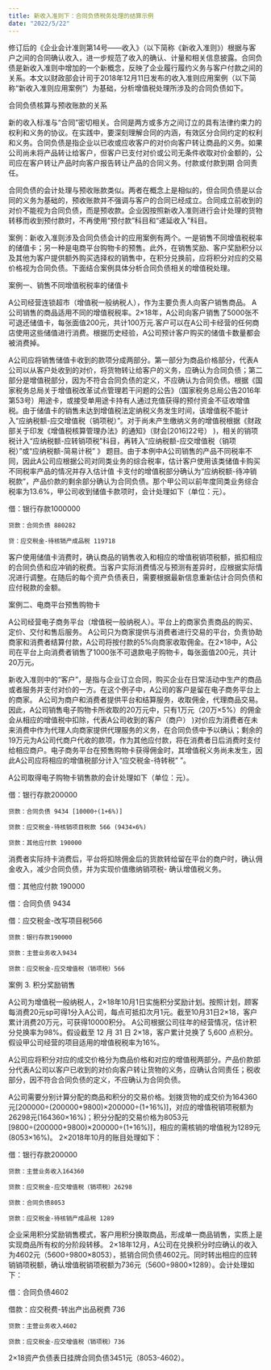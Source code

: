 ```yaml
---
title: 新收入准则下：合同负债税务处理的结算示例
date: "2022/5/22"
---
```

修订后的《企业会计准则第14号——收入》（以下简称《新收入准则》）根据与客户之间的合同确认收入，进一步规范了收入的确认、计量和相关信息披露。合同负债是新收入准则中增加的一个新概念，反映了企业履行履约义务与客户付款之间的关系。本文以财政部会计司于2018年12月11日发布的收入准则应用案例（以下简称“新收入准则应用案例”）为基础，分析增值税处理所涉及的合同负债如下。
<!-- more -->
合同负债核算与预收账款的关系

新的收入标准与“合同”密切相关。合同是两方或多方之间订立的具有法律约束力的权利和义务的协议。在实践中，要深刻理解合同的内涵，有效区分合同约定的权利和义务。合同负债是指企业以已收或应收客户的对价向客户转让商品的义务。如果公司尚未将产品转让给客户，但客户已支付对价或公司无条件收取对价金额的，公司应在客户转让产品时向客户报告转让产品的合同义务。付款或付款到期 合同责任。

合同负债的会计处理与预收账款类似。两者在概念上是相似的，但合同负债是以合同的义务为基础的，预收账款并不强调与客户的合同已经成立。合同成立前收到的对价不能视为合同负债，而是预收款。企业因按照新收入准则进行会计处理的货物转移而收到预付款时，不再使用“预付款”科目和“递延收入”科目。

案例：新收入准则涉及合同负债会计的应用案例有两个。一是销售不同增值税税率的储值卡；另一种是电商平台购物卡的预售。此外，在销售奖励、客户奖励积分以及其他为客户提供额外购买选择权的销售中，在积分兑换前，应将积分对应的交易价格视为合同负债。下面结合案例具体分析合同负债相关的增值税处理。

案例一、销售不同增值税税率的储值卡

A公司经营连锁超市（增值税一般纳税人），作为主要负责人向客户销售商品。 A公司销售的商品适用不同的增值税税率。2×18年，A公司向客户销售了5000张不可退还储值卡，每张面值200元，共计100万元.客户可以在A公司卡经营的任何商店使用这些储值进行消费。根据历史经验，A公司预计客户购买的储值卡数量都会被消费掉。

A公司应将销售储值卡收到的款项分成两部分。第一部分为商品价格部分，代表A公司以从客户处收到的对价，将货物转让给客户的义务，应确认为合同负债；第二部分是增值税部分，因为不符合合同负债的定义，不应确认为合同负债。根据《国家税务总局关于增值税改革试点管理若干问题的公告》（国家税务总局公告2016年第53号）用途卡，或接受单用途卡持有人通过充值获得的预付资金不征收增值税。由于储值卡的销售未达到增值税法定纳税义务发生时间，该增值税不能计入“应纳税额-应交增值税（销项税）”。对于尚未产生缴纳义务的增值税根据《财政部关于印发《增值税核算管理办法》的通知》（财会[2016]22号） )，相关的销项税计入“应纳税额-应转销项税”科目，再转入“应纳税额-应交增值税（销项税）”或“应纳税额-简易计税” 》 题目。由于本例中A公司销售的产品不同税率不同，因此A公司应根据公司对同类业务的综合税率，估计客户使用该类储值卡购买不同税率产品的情况并存入估计值 卡支付的增值税部分确认为“应纳税额-待冲销税款”，产品价款的剩余部分确认为合同负债。那个甲公司以前年度同类业务综合税率为13.6%，甲公司收到储值卡款项时，会计处理如下（单位：元）。

借：银行存款1000000

    贷款：合同负债 880282

    贷：应交税金-待核销产成品税 119718

客户使用储值卡消费时，确认商品的销售收入和相应的增值税销项税额，抵扣相应的合同负债和应冲销的税费。当客户实际消费情况与预测有差异时，应根据实际情况进行调整。在随后的每个资产负债表日，需要根据最新信息重新估计合同负债和应付税款的金额。

案例二、电商平台预售购物卡

A公司经营电子商务平台（增值税一般纳税人）。平台上的商家负责商品的购买、定价、交付和售后服务。 A公司只为商家提供与消费者进行交易的平台，负责协助商家和消费者结算付款，A公司将按付款的5%向商家收取佣金。在2×18中，A公司在平台上向消费者销售了1000张不可退款电子购物卡，每张面值200元，共计20万元。

新收入准则中的“客户”，是指与企业订立合同，购买企业在日常活动中生产的商品或者服务并支付对价的一方。在这个例子中，A公司的客户是留在电子商务平台上的商家。 A公司为商户和消费者提供平台和结算服务，收取佣金，代理商品交易。因此，A公司销售电子购物卡所收取的20万元中，只有1万元（20万×5%）的佣金会从相应的增值税中扣除，代表A公司收到的客户（商户） )对价应为消费者在未来消费中作为代理人向商家提供代理服务的义务，在合同负债中予以确认；剩余的19万元为A公司代商户代收的款项，作为其他应付款，将在消费者日后消费时支付给相应商户。电子商务平台在预售购物卡获得佣金时，其增值税义务尚未发生，因此A公司应将相应的增值税部分计入“应交税金-待转税” ”。

A公司取得电子购物卡销售款的会计处理如下（单位：元）。

借：银行存款200000

    贷款：合同负债 9434 [10000÷(1+6%)]

    贷款：应交税金-待核销项目税款 566 (9434×6%)

    贷款：其他应付款 190000

消费者实际持卡消费后，平台将扣除佣金后的货款转给留在平台的商户时，确认佣金收入，减少合同负债，并为实现价值缴纳销项税- 确认增值税义务。

借：其他应付款 190000

借：合同负债 9434

借：应交税金-改写项目税566

    贷款：银行存款190000

    贷款：主营业务收入9434

    贷款：应交税金-应交增值税（销项税）566

案例 3. 积分奖励销售

A公司为增值税一般纳税人，2×18年10月1日实施积分奖励计划。按照计划，顾客每消费20元sp可得1分入A公司，每点可抵扣次月1元。截至10月31日2×18，客户累计消费20万元，可获得10000积分。 A公司根据公司往年的经营情况，估计积分兑换率为98%。假设截至 12 月 31 日 2×18，客户累计兑换了 5,600 点积分。假设甲公司经营的项目适用的增值税税率为16%。

A公司应将积分对应的成交价格分为商品价格和对应的增值税两部分。产品价款部分代表A公司以客户已收到的对价向客户转让货物的义务，应确认合同责任；税收部分，因不符合合同负债的定义，不应确认为合同负债。

A公司需要分别计算分配的商品和积分的交易价格。划拨货物的成交价为164360元[200000÷(200000+9800)×200000÷(1+16%)]，对应的增值税销项税额为26298元(164360×16%)；积分分配的交易价格为8053元[9800÷(200000+9800)×200000÷(1+16%)]，相应的需核销的增值税为1289元(8053×16%)。 2×2018年10月的账目处理如下：

借：银行存款200000

    贷款：主营业务收入164360

    贷款：应交税金-应交增值税（销项税）26298

    贷款：合同负债8053

    贷款：应交税金-待核销产成品税 1289

企业采用积分奖励销售模式，客户用积分换取商品，形成单一商品销售，实质上是实现商品所有权的分阶段转移。 2×18年12月，A公司在兑换积分时应确认的收入为4602元（5600÷9800×8053），抵销合同负债4602元。同时转出相应的应转销销项税额，确认增值税销项税额为736元（5600÷9800×1289）。会计处理如下：

借：合同负债4602

借款：应交税费-转出产出品税费 736

    贷款：主营业务收入4602

    贷款：应交税金-应交增值税（销项税）736

2×18资产负债表日挂牌合同负债3451元（8053-4602）。